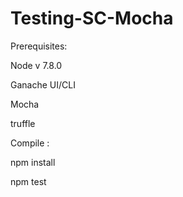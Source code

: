 # Testing-SC-Mocha

Prerequisites:

  Node v 7.8.0
  
  Ganache UI/CLI
  
  Mocha
  
  truffle
  
  
 Compile :
 
  npm install
  
  npm test
